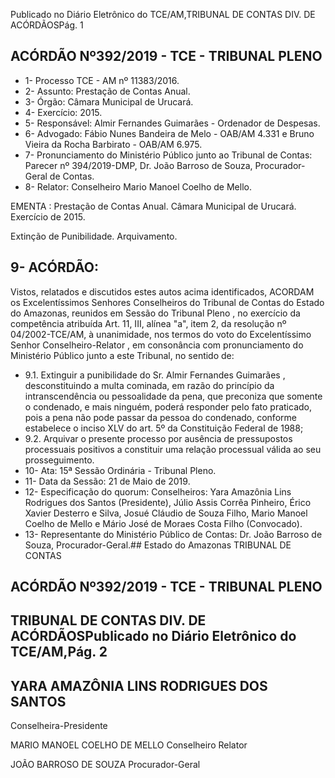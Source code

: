 Publicado  no  Diário  Eletrônico do TCE/AM,TRIBUNAL DE CONTAS DIV. DE ACÓRDÃOSPág. 1

## ACÓRDÃO Nº392/2019 - TCE - TRIBUNAL PLENO

- 1- Processo TCE - AM nº 11383/2016.
- 2- Assunto: Prestação de Contas Anual.
- 3- Órgão: Câmara Municipal de Urucará.
- 4- Exercício: 2015.
- 5- Responsável: Almir Fernandes Guimarães - Ordenador de Despesas.
- 6- Advogado: Fábio Nunes Bandeira de Melo - OAB/AM 4.331 e Bruno Vieira da Rocha Barbirato - OAB/AM 6.975.
- 7- Pronunciamento  do  Ministério  Público  junto  ao  Tribunal  de  Contas: Parecer  nº 394/2019-DMP, Dr. João Barroso de Souza, Procurador-Geral de Contas.
- 8- Relator: Conselheiro Mario Manoel Coelho de Mello.

EMENTA : Prestação  de  Contas  Anual. Câmara Municipal de Urucará. Exercício de 2015.

Extinção de Punibilidade. Arquivamento.

## 9- ACÓRDÃO:

Vistos, relatados e discutidos estes autos acima identificados, ACORDAM os Excelentíssimos Senhores Conselheiros do Tribunal de Contas do Estado do Amazonas, reunidos em Sessão do Tribunal Pleno , no exercício da competência atribuída Art. 11, III, alínea "a", item 2, da resolução nº 04/2002-TCE/AM, à unanimidade, nos termos do voto do Excelentíssimo Senhor Conselheiro-Relator , em consonância com pronunciamento do Ministério Público junto a este Tribunal, no sentido de:

- 9.1. Extinguir a punibilidade do Sr. Almir Fernandes Guimarães , desconstituindo a multa cominada, em razão do princípio da intranscendência ou pessoalidade da pena, que preconiza que somente o  condenado,  e mais  ninguém,  poderá responder  pelo fato  praticado, pois  a  pena  não  pode  passar  da  pessoa  do  condenado,  conforme estabelece o inciso XLV do art. 5º da Constituição Federal de 1988;
- 9.2. Arquivar o presente processo por ausência de pressupostos processuais positivos a constituir uma relação processual válida ao seu prosseguimento.
- 10-  Ata: 15ª Sessão Ordinária - Tribunal Pleno.
- 11-  Data da Sessão: 21 de Maio de 2019.
- 12-  Especificação  do  quorum: Conselheiros: Yara  Amazônia  Lins  Rodrigues  dos Santos (Presidente), Júlio Assis Corrêa Pinheiro, Érico Xavier Desterro e Silva, Josué Cláudio de Souza Filho, Mario Manoel Coelho de Mello e Mário José de Moraes Costa Filho (Convocado).
- 13-  Representante  do  Ministério  Público  de  Contas: Dr. João  Barroso  de  Souza, Procurador-Geral.## Estado do Amazonas TRIBUNAL DE CONTAS

## ACÓRDÃO Nº392/2019 - TCE - TRIBUNAL PLENO

## TRIBUNAL DE CONTAS DIV. DE ACÓRDÃOSPublicado  no  Diário  Eletrônico do TCE/AM,Pág. 2

## YARA AMAZÔNIA LINS RODRIGUES DOS SANTOS

Conselheira-Presidente

MARIO MANOEL COELHO DE MELLO Conselheiro Relator

JOÃO BARROSO DE SOUZA Procurador-Geral